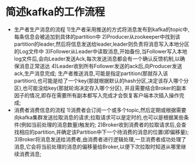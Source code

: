 # 简述kafka的工作流程
  - 生产者生产消息的流程
    1)生产者采用推送的方式将消息发布到kafka的topic中,每条信息会被追加到具体的partition中
    2)Producer从zookeeper中找到该partition的leader,然后将信息发送给leader,leader则负责将消息写入本地分区的Log文件中
    3)Follower从Leader中读取消息,开始备份,当Follower写入本地log文件后,会向Leader发送Ack,每次发送消息都会有一个确认反馈机制,以确保消息正常送达
    4)Leader收到所有Follower发送的ack后,向Producer发送ack,生产消息完成;
    生产者推送消息,可能是指定partition(那就存入该partition),也可能是给了一个key(那就根据默认的hash分区,决定该存入哪个分区),也可能没给key(那就轮询决定存入哪个分区),
  并且需要结合Broker的副本因子的情况,即存在需要所有副本都写入完成才会恢复客户端本次插入操作完成;
  - 消费者消费信息的流程
    1)消费者会订阅一个或多个topic,然后定期或根据需要向kafka集群发送拉取消息的请求;拉取请求可以是定时的,也可以是根据某些条件(例如当前处理的消息数量)触发的;
    2)Broker收到消费者的拉取请求后,会查找相应的partition,并确定该Partition中下一个待消费的消息的位置(即偏移量);
    3)Broker将消息发送给消费者,由消费者进行逻辑处理,一旦消费者成功处理了消息,它会将当前处理的消息的偏移量给Broker,以便下次拉取时知道从哪里继续消费消息;


